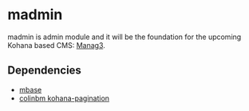 madmin
======

madmin is admin module and it will be the foundation for the upcoming Kohana based CMS: [Manag3](https://github.com/kusmayadi/Manag3).

Dependencies
------------

- [mbase](https://github.com/kusmayadi/mbase.git)
- [colinbm kohana-pagination](https://github.com/colinbm/kohana-pagination)